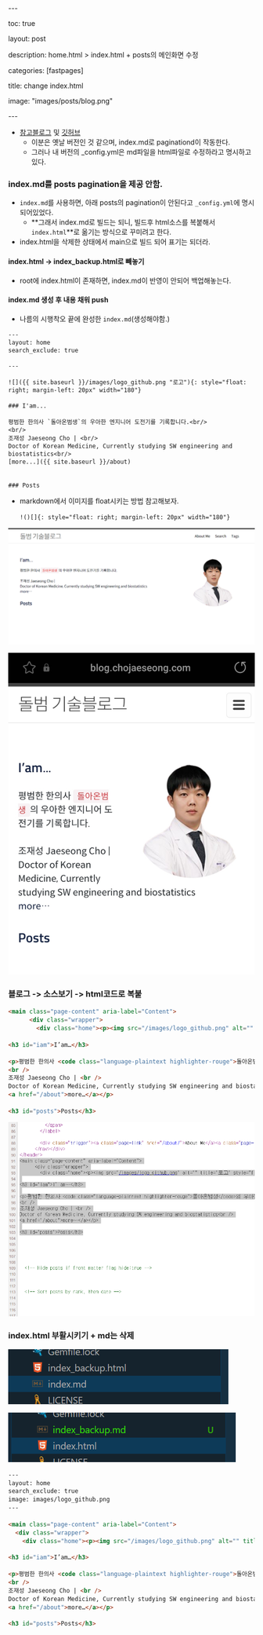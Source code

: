 \---

toc: true

layout: post

description:  home.html > index.html + posts의 메인화면 수정

categories: [fastpages]

title: change index.html



image: "images/posts/blog.png"



\---

- [참고블로그](https://anarinsk.github.io/lostineconomics-v2-1/coding-tool/web-tool/2020/03/07/blogging-with-fastpages.html) 및 [깃허브](https://github.com/anarinsk/lostineconomics-v2-1)
  - 이분은 옛날 버전인 것 같으며, index.md로 paginationd이 작동한다.
  - 그러나 내 버전의 _config.yml은 md파일을 html파일로 수정하라고 명시하고 있다.



### index.md를 posts pagination을 제공 안함.

- `index.md`를 사용하면, 아래 posts의 pagination이 안된다고 `_config.yml`에 명시되어있었다.
  - **그래서 index.md로 빌드는 되니, 빌드후 html소스를 복붙해서 `index.html`**로 옮기는 방식으로 꾸미려고 한다.
- index.html을 삭제한 상태에서 main으로 빌드 되어 표기는 되더라.



#### index.html -> index_backup.html로 빼놓기

- root에 index.html이 존재하면, index.md이 반영이 안되어 백업해놓는다.



#### index.md 생성 후 내용 채워 push

- 나름의 시행착오 끝에 완성한 `index.md`(생성해야함.)

```
---
layout: home
search_exclude: true

---

![]({{ site.baseurl }}/images/logo_github.png "로고"){: style="float: right; margin-left: 20px" width="180"}

### I'am...

평범한 한의사 `돌아온범생`의 우아한 엔지니어 도전기를 기록합니다.<br/>
<br/>
조재성 Jaeseong Cho | <br/>
Doctor of Korean Medicine, Currently studying SW engineering and biostatistics<br/>
[more...]({{ site.baseurl }}/about)


### Posts
```

- markdown에서 이미지를 float시키는 방법 참고해보자.

  `!()[]{: style="float: right; margin-left: 20px" width="180"}`

![image-20220213180207307](https://raw.githubusercontent.com/is3js/screenshots/main/image-20220213180207307.png)

![image-20220213180236630](https://raw.githubusercontent.com/is3js/screenshots/main/image-20220213180236630.png)





### 블로그 -> 소스보기 -> html코드로 복붙

```html
<main class="page-content" aria-label="Content">
      <div class="wrapper">
        <div class="home"><p><img src="/images/logo_github.png" alt="" title="로고" style="float: right; margin-left: 25px" width="200" /></p>

<h3 id="iam">I’am…</h3>

<p>평범한 한의사 <code class="language-plaintext highlighter-rouge">돌아온범생</code>의 우아한 엔지니어 도전기를 기록합니다.<br />
<br />
조재성 Jaeseong Cho | <br />
Doctor of Korean Medicine, Currently studying SW engineering and biostatistics<br />
<a href="/about">more…</a></p>

<h3 id="posts">Posts</h3>
```

![image-20220213180351406](https://raw.githubusercontent.com/is3js/screenshots/main/image-20220213180351406.png)







### index.html 부활시키기 + md는 삭제

![image-20220213180423779](https://raw.githubusercontent.com/is3js/screenshots/main/image-20220213180423779.png)



![image-20220213180443002](https://raw.githubusercontent.com/is3js/screenshots/main/image-20220213180443002.png)





```html
---
layout: home
search_exclude: true
image: images/logo_github.png
---

<main class="page-content" aria-label="Content">
  <div class="wrapper">
    <div class="home"><p><img src="/images/logo_github.png" alt="" title="로고" style="float: right; margin-left: 25px" width="200" /></p>

<h3 id="iam">I’am…</h3>

<p>평범한 한의사 <code class="language-plaintext highlighter-rouge">돌아온범생</code>의 우아한 엔지니어 도전기를 기록합니다.<br />
<br />
조재성 Jaeseong Cho | <br />
Doctor of Korean Medicine, Currently studying SW engineering and biostatistics<br />
<a href="/about">more…</a></p>

<h3 id="posts">Posts</h3>
```







